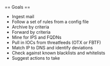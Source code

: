 == Goals == 
- Ingest mail
- Follow a set of rules from a config file
- Archive by criteria
- Forward by criteria
- Mine for IPS and FQDNs
- Pull in IOCs from threatfeeds (OTX or FBTF)
- Match IP to DNS and identify deviations
- Check against known blacklists and whitelists
- Suggest actions to take
